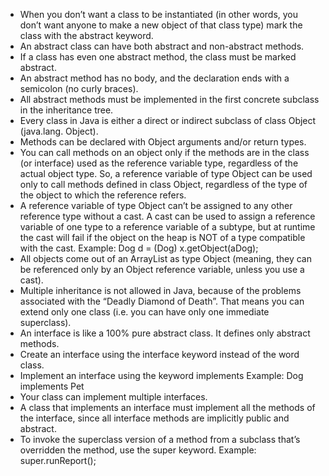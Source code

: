 - When you don’t want a class to be instantiated (in other words, you don’t
want anyone to make a new object of that class type) mark the class with the
abstract keyword.
- An abstract class can have both abstract and non-abstract methods.
- If a class has even one abstract method, the class must be marked abstract.
- An abstract method has no body, and the declaration ends with a semicolon (no
curly braces).
- All abstract methods must be implemented in the first concrete subclass in the
inheritance tree.
- Every class in Java is either a direct or indirect subclass of class Object (java.lang.
Object).
- Methods can be declared with Object arguments and/or return types.
- You can call methods on an object only if the methods are in the class (or interface)
used as the reference variable type, regardless of the actual object type. So, a
reference variable of type Object can be used only to call methods defined in class
Object, regardless of the type of the object to which the reference refers.
- A reference variable of type Object can’t be assigned to any other reference type
without a cast. A cast can be used to assign a reference variable of one type to a
reference variable of a subtype, but at runtime the cast will fail if the object on the
heap is NOT of a type compatible with the cast.
Example: Dog d = (Dog) x.getObject(aDog);
- All objects come out of an ArrayList<Object> as type Object (meaning, they can be
referenced only by an Object reference variable, unless you use a cast).
- Multiple inheritance is not allowed in Java, because of the problems associated with
the “Deadly Diamond of Death”. That means you can extend only one class (i.e. you
can have only one immediate superclass).
- An interface is like a 100% pure abstract class. It defines only abstract methods.
- Create an interface using the interface keyword instead of the word class.
- Implement an interface using the keyword implements
Example: Dog implements Pet
- Your class can implement multiple interfaces.
- A class that implements an interface must implement all the methods of the
interface, since all interface methods are implicitly public and abstract.
- To invoke the superclass version of a method from a subclass that’s overridden the
method, use the super keyword. Example: super.runReport();